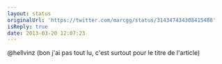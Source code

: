 ```yaml
---
layout: status
originalUrl: 'https://twitter.com/marcgg/status/314347434308415488'
isReply: true
date: 2013-03-20 12:07:23
---
```


@hellvinz (bon j'ai pas tout lu, c'est surtout pour le titre de l'article)
